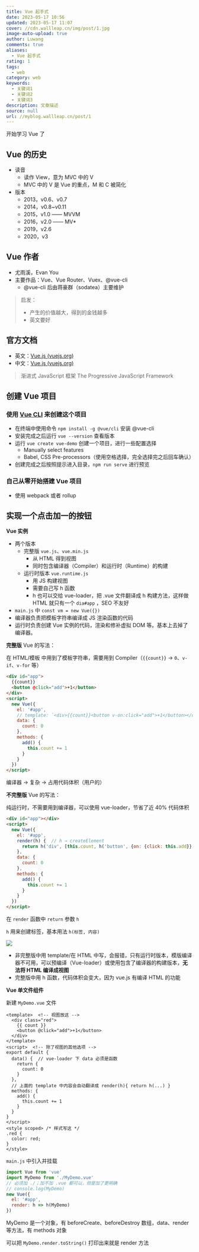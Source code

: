 ```yaml
---
title: Vue 起手式
date: 2023-05-17 10:56
updated: 2023-05-17 11:07
cover: //cdn.wallleap.cn/img/post/1.jpg
image-auto-upload: true
author: Luwang
comments: true
aliases:
  - Vue 起手式
rating: 1
tags:
  - web
category: web
keywords:
  - 关键词1
  - 关键词2
  - 关键词3
description: 文章描述
source: null
url: //myblog.wallleap.cn/post/1
---
```


开始学习 Vue 了

## Vue 的历史

- 读音
	- 读作 View，意为 MVC 中的 V
	- MVC 中的 V 是 Vue 的重点，M 和 C 被简化
- 版本
	- 2013，v0.6、v0.7
	- 2014，v0.8~v0.11
	- 2015，v1.0 —— MVVM
	- 2016，v2.0 —— MV*
	- 2019，v2.6
	- 2020，v3

## Vue 作者

- 尤雨溪，Evan You
- 主要作品：Vue、Vue Router、Vuex、@vue-cli
	- @vue-cli 后由蒋豪群（sodatea）主要维护

> 启发：
> - 产生的价值越大，得到的金钱越多
> - 英文要好

## 官方文档

- 英文：[Vue.js (vuejs.org)](https://v2.vuejs.org/)
- 中文：[Vue.js (vuejs.org)](https://v2.cn.vuejs.org/)

> 渐进式 JavaScript 框架
>  The Progressive JavaScript Framework

## 创建 Vue 项目

### 使用 [Vue CLI](https://cli.vuejs.org/zh/) 来创建这个项目

- 在终端中使用命令 `npm install -g @vue/cli` 安装 @vue-cli
- 安装完成之后运行 `vue --version` 查看版本
- 运行 `vue create vue-demo` 创建一个项目，进行一些配置选择
	- Manually select features
	- Babel, CSS Pre-processors（使用空格选择，完全选择完之后回车确认）
- 创建完成之后按照提示进入目录，`npm run serve` 进行预览

### 自己从零开始搭建 Vue 项目

- 使用 webpack 或者 rollup 

## 实现一个点击加一的按钮

**Vue 实例**

- 两个版本
	- 完整版 `vue.js`、`vue.min.js`
		- 从 HTML 得到视图
		- 同时包含编译器（Compiler）和运行时（Runtime）的构建
	- 运行时版本 `vue.runtime.js`
		- 用 JS 构建视图
		- 需要自己写 h 函数
		- h 也可以交给 vue-loader，把 .vue 文件翻译成 h 构建方法，这样做 HTML 就只有一个 `dia#app` ，SEO 不友好
- `main.js` 中 `const vm = new Vue({})` 
- 编译器负责把模板字符串编译成 JS 渲染函数的代码
- 运行时负责创建 Vue 实例的代码，渲染和修补虚拟 DOM 等。基本上去掉了编译器。

**完整版** Vue 的写法：

在 HTML/模板 中用到了模板字符串，需要用到 Compiler（`{{count}}` → `0`、`v-if`、`v-for`  等）

```html
<div id="app">
  {{count}}
  <button @click="add">+1</button>
</div>
<script>
  new Vue({
	el: '#app',
	// template: `<div>{{count}}<button v-on:click="add">+1</button></div>` // 或者用这种
	data: {
	  count: 0
	},
	methods: {
	  add() {
		this.count += 1
	  }
	}
  })
</script>
```

编译器 → 复杂 → 占用代码体积（用户的）

**不完整版** Vue 的写法：

纯运行时，不需要用到编译器，可以使用 vue-loader，节省了近 40% 代码体积

```html
<div id="app"></div>
<script>
  new Vue({
	el: '#app',
	render(h) {  // h → createElement
	  return h('div', [this.count, h('button', {on: {click: this.add}}, '+1')])
	},
	data: {
	  count: 0
	},
	methods: {
	  add() {
		this.count += 1
	  }
	}
  })
</script>
```

在 `render` 函数中 `return` 参数 `h`

`h` 用来创建标签，基本用法 `h(标签, 内容)`

![](https://cdn.wallleap.cn/img/pic/illustration/202305171627877.png)

- 非完整版中用 template/在 HTML 中写，会报错，只有运行时版本，模版编译器不可用，可以预编译（Vue-loader）或使用包含了编译器的构建版本，**无法将 HTML 编译成视图**
- 完整版中用 h 函数，代码体积会变大，因为 vue.js  有编译  HTML 的功能

**Vue 单文件组件**

新建 `MyDemo.vue` 文件

```vue
<template>  <!-- 视图放这 -->
  <div class="red">
    {{ count }}
    <button @click="add">+1</button>
  </div>
</template>
<script>  <!-- 除了视图的其他选项 -->
export default {
  data() {  // vue-loader 下 data 必须是函数
    return {
      count: 0
    }
  },
  // 上面的 template 中内容会自动翻译成 render(h){ return h(...) }
  methods: {
    add() {
      this.count += 1
    }
  }
}
</script>
<style scoped> /* 样式写这 */
.red {
  color: red;
}
</style>
```

`main.js` 中引入并挂载

```js
import Vue from 'vue'
import MyDemo from './MyDemo.vue'
// 必须加 ./；加不加 .vue 都可以，但是加了更明确
// console.log(MyDemo)
new Vue({
  el: '#app',
  render: h => h(MyDemo)
})
```

MyDemo 是一个对象，有 beforeCreate、beforeDestroy 数组，data、render 等方法，有 methods 对象

可以把 `MyDemo.render.toString()` 打印出来就是 render 方法


